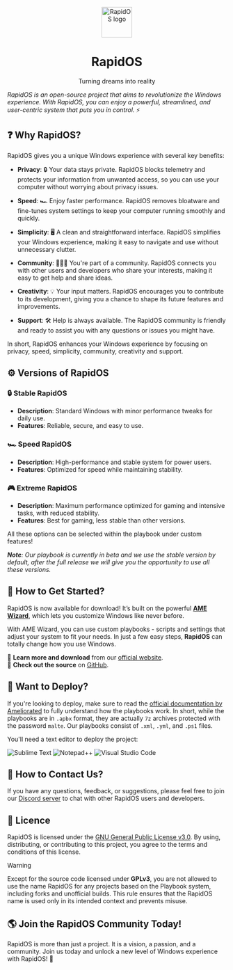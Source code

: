 <p align="center"><a href="https://github.com/rapid-community/RapidOS"><img src="https://i.imgur.com/SFzTWk3.png" alt="RapidOS logo" height="70"/></a></p>
<h1 align="center">RapidOS</h1>
<p align="center">Turning dreams into reality</p>

*RapidOS is an open-source project that aims to revolutionize the Windows experience. With RapidOS, you can enjoy a powerful, streamlined, and user-centric system that puts you in control.* :zap:

## <a name="why rapidos">:question: Why RapidOS?</a>

RapidOS gives you a unique Windows experience with several key benefits:

- **Privacy**: :lock: Your data stays private. RapidOS blocks telemetry and protects your information from unwanted access, so you can use your computer without worrying about privacy issues.

- **Speed**: :racing_car: Enjoy faster performance. RapidOS removes bloatware and fine-tunes system settings to keep your computer running smoothly and quickly.

- **Simplicity**: :desktop_computer: A clean and straightforward interface. RapidOS simplifies your Windows experience, making it easy to navigate and use without unnecessary clutter.

- **Community**: :people_holding_hands: You're part of a community. RapidOS connects you with other users and developers who share your interests, making it easy to get help and share ideas.

- **Creativity**: :bulb: Your input matters. RapidOS encourages you to contribute to its development, giving you a chance to shape its future features and improvements.

- **Support**: :hammer_and_wrench: Help is always available. The RapidOS community is friendly and ready to assist you with any questions or issues you might have.

In short, RapidOS enhances your Windows experience by focusing on privacy, speed, simplicity, community, creativity and support.

## <a name="versions of rapidos">:gear: Versions of RapidOS</a>

### :lock: Stable RapidOS
- **Description**: Standard Windows with minor performance tweaks for daily use.
- **Features**: Reliable, secure, and easy to use.

### :racing_car: Speed RapidOS
- **Description**: High-performance and stable system for power users.
- **Features**: Optimized for speed while maintaining stability.

### :video_game: Extreme RapidOS
- **Description**: Maximum performance optimized for gaming and intensive tasks, with reduced stability.
- **Features**: Best for gaming, less stable than other versions.

All these options can be selected within the playbook under custom features!

***Note**: Our playbook is currently in beta and we use the stable version by default, after the full release we will give you the opportunity to use all these versions.*

## <a name="how to get started">🔨 How to Get Started?</a>
RapidOS is now available for download! It’s built on the powerful **[AME Wizard](https://ameliorated.io/)**, which lets you customize Windows like never before.

With AME Wizard, you can use custom playbooks - scripts and settings that adjust your system to fit your needs. In just a few easy steps, **RapidOS** can totally change how you use Windows.

🔗 **Learn more and download** from our [official website](https://rapid-community.ru).  
🔗 **Check out the source** on [GitHub](https://github.com/rapid-community/RapidOS/releases).

## <a name="want to deploy">🔨 Want to Deploy?</a>

If you're looking to deploy, make sure to read the [official documentation by Ameliorated](https://docs.ameliorated.io/) to fully understand how the playbooks work. In short, while the playbooks are in `.apbx` format, they are actually `7z` archives protected with the password `malte`. Our playbooks consist of `.xml`, `.yml`, and `.ps1` files.

You'll need a text editor to deploy the project:

![Sublime Text](https://img.shields.io/badge/sublime_text-%23575757.svg?style=for-the-badge&logo=sublime-text&logoColor=important)
![Notepad++](https://img.shields.io/badge/Notepad++-90E59A.svg?style=for-the-badge&logo=notepad%2b%2b&logoColor=black)
![Visual Studio Code](https://img.shields.io/badge/Visual%20Studio%20Code-0078d7.svg?style=for-the-badge&logo=visual-studio-code&logoColor=white)

## <a name="how to contact us">📧 How to Contact Us?</a>

If you have any questions, feedback, or suggestions, please feel free to join our [Discord server](https://dsc.gg/rapid-community) to chat with other RapidOS users and developers.

## <a name="license">:page_facing_up: Licence</a>

RapidOS is licensed under the [GNU General Public License v3.0](https://github.com/rapid-community/RapidOS/blob/main/LICENSE). By using, distributing, or contributing to this project, you agree to the terms and conditions of this license.

>[!Warning]
>
>Except for the source code licensed under **GPLv3**, you are not allowed to use the name RapidOS for any projects based on the Playbook system, including forks and unofficial builds. This rule ensures that the RapidOS name is used only in its intended context and prevents misuse.

## :earth_americas: Join the RapidOS Community Today!

RapidOS is more than just a project. It is a vision, a passion, and a community. Join us today and unlock a new level of Windows experience with RapidOS! :star2:
